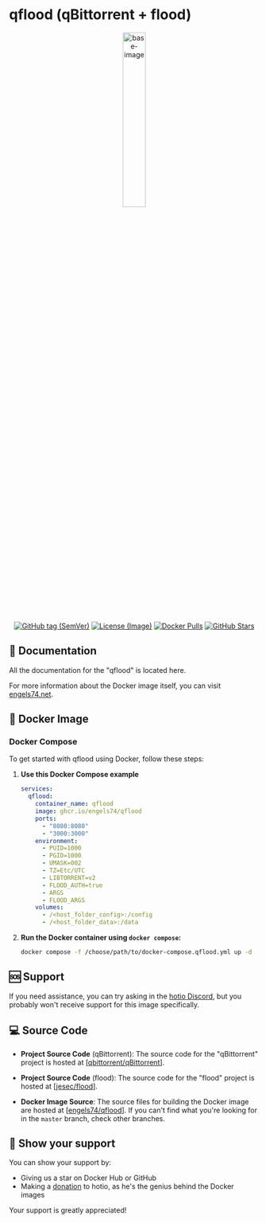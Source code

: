 # qflood (qBittorrent + flood)

<p align="center">
  <img src="https://engels74.net/img/image-logos/qflood.svg" alt="base-image" style="width: 30%;"/>
</p>

<p align="center">
  <a href="https://github.com/engels74/qflood"><img src="https://img.shields.io/docker/v/engels74/qflood?sort=semver" alt="GitHub tag (SemVer)"></a>
  <a href="https://github.com/engels74/qflood/blob/master/LICENSE"><img src="https://img.shields.io/badge/License%20(Image)-GPL--3.0-orange" alt="License (Image)"></a>
  <a href="https://hub.docker.com/r/engels74/qflood"><img src="https://img.shields.io/docker/pulls/engels74/qflood.svg" alt="Docker Pulls"></a>
  <a href="https://github.com/engels74/qflood/stargazers"><img src="https://img.shields.io/github/stars/engels74/qflood.svg" alt="GitHub Stars"></a>
</p>

## 📖 Documentation

All the documentation for the "qflood" is located here.

For more information about the Docker image itself, you can visit [engels74.net](https://engels74.net/containers/qflood).

## 🐋 Docker Image

### Docker Compose

To get started with qflood using Docker, follow these steps:

1. **Use this Docker Compose example**
    ```yaml
	services:
	  qflood:
	    container_name: qflood
	    image: ghcr.io/engels74/qflood
	    ports:
	      - "8080:8080"
	      - "3000:3000"
	    environment:
	      - PUID=1000
	      - PGID=1000
	      - UMASK=002
	      - TZ=Etc/UTC
          - LIBTORRENT=v2
	      - FLOOD_AUTH=true
	      - ARGS
	      - FLOOD_ARGS
	    volumes:
	      - /<host_folder_config>:/config
	      - /<host_folder_data>:/data
    ```

2. **Run the Docker container using `docker compose`:**
    ```sh
    docker compose -f /choose/path/to/docker-compose.qflood.yml up -d
    ```

## 🆘 Support

If you need assistance, you can try asking in the [hotio Discord](https://hotio.dev/discord), but you probably won't receive support for this image specifically.

## 💻 Source Code

- **Project Source Code** (qBittorrent): The source code for the "qBittorrent" project is hosted at [[qbittorrent/qBittorrent](https://github.com/qbittorrent/qBittorrent)].

- **Project Source Code** (flood): The source code for the "flood" project is hosted at [[jesec/flood](https://github.com/jesec/flood)].

- **Docker Image Source**: The source files for building the Docker image are hosted at [[engels74/qflood](https://github.com/engels74/qflood)]. If you can't find what you're looking for in the `master` branch, check other branches.

## 🌟 Show your support

You can show your support by:
- Giving us a star on Docker Hub or GitHub
- Making a [donation](https://hotio.dev/donate) to hotio, as he's the genius behind the Docker images

Your support is greatly appreciated!
